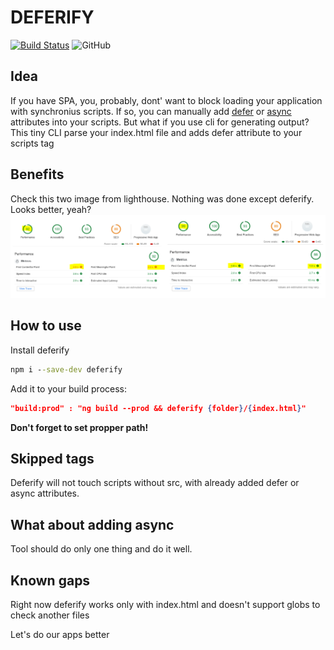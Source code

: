 # DEFERIFY

[![Build Status](https://travis-ci.org/Drag13/deferify.svg?branch=master)](https://travis-ci.org/Drag13/deferify) ![GitHub](https://img.shields.io/github/license/drag13/deferify.svg)

## Idea

If you have SPA, you, probably, dont' want to block loading your application with synchronius scripts. If so, you can manually add [defer](https://www.w3schools.com/tags/att_script_defer.asp) or [async](https://www.w3schools.com/tags/att_script_async.asp) attributes into your scripts. But what if you use cli for generating output? This tiny CLI parse your index.html file and adds defer attribute to your scripts tag

## Benefits

Check this two image from lighthouse. Nothing was done except deferify. Looks better, yeah?
![lighthouse comparsion](https://raw.githubusercontent.com/Drag13/deferify/master/readme/comparsion.PNG)

## How to use

Install deferify

```cmd
npm i --save-dev deferify
```

Add it to your build process:

```json
"build:prod" : "ng build --prod && deferify {folder}/{index.html}"
```

**Don't forget to set propper path!**

## Skipped tags

Deferify will not touch scripts without src, with already added defer or async attributes.

## What about adding async

Tool should do only one thing and do it well.

## Known gaps

Right now deferify works only with index.html and doesn't support globs to check another files

Let's do our apps better
